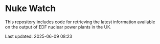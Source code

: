 # Nuke Watch

This repository includes code for retrieving the latest information available on the output of EDF nuclear power plants in the UK.

Last updated: 2025-06-09 08:23